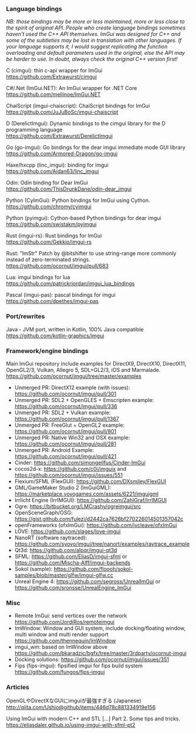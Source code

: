 ### Language bindings

_NB: those bindings may be more or less maintained, more or less close to the spirit of original API. People who create language bindings sometimes haven't used the C++ API themselves. ImGui was designed for C++ and some of the subtleties may be lost in translation with other languages. If your language supports it, I would suggest replicating the function overloading and default parameters used in the original, else the API may be harder to use. In doubt, always check the original C++ version first!_

C (cimgui): thin c-api wrapper for ImGui
<br>https://github.com/Extrawurst/cimgui

C#/.Net (ImGui.NET): An ImGui wrapper for .NET Core
<br>https://github.com/mellinoe/ImGui.NET

ChaiScript (imgui-chaiscript): ChaiScript bindings for ImGui
<br>https://github.com/JuJuBoSc/imgui-chaiscript

D (DerelictImgui): Dynamic bindings to the cimgui library for the D programming language
<br>https://github.com/Extrawurst/DerelictImgui

Go (go-imgui): Go bindings for the dear imgui immediate mode GUI library 
<br>https://github.com/Armored-Dragon/go-imgui

Haxe/hxcpp (linc_imgui): binding for imgui
<br>https://github.com/Aidan63/linc_imgui

Odin: Odin binding for Dear ImGui
<br>https://github.com/ThisDrunkDane/odin-dear_imgui

Python (CyImGui): Python bindings for ImGui using Cython.
<br>https://github.com/chromy/cyimgui

Python (pyimgui): Cython-based Python bindings for dear imgui
<br>https://github.com/swistakm/pyimgui

Rust (imgui-rs): Rust bindings for ImGui
<br>https://github.com/Gekkio/imgui-rs

Rust: "ImStr" Patch by @bitshifter to use string-range more commonly instead of zero-terminated strings.
<br>https://github.com/ocornut/imgui/pull/683

Lua: imgui bindings for lua
<br>https://github.com/patrickriordan/imgui_lua_bindings

Pascal (imgui-pas): pascal bindings for imgui
<br>https://github.com/dpethes/imgui-pas

### Port/rewrites

Java - JVM port, written in Kotlin, 100% Java compatible
<br>https://github.com/kotlin-graphics/imgui

### Framework/engine bindings

Main ImGui repository include examples for DirectX9, DirectX10, DirectX11, OpenGL2/3, Vulkan, Allegro 5, SDL+GL2/3, iOS and Marmalade.
<br>https://github.com/ocornut/imgui/tree/master/examples

- Unmerged PR: DirectX12 example (with issues): https://github.com/ocornut/imgui/pull/301
- Unmerged PR: SDL2 + OpenGLES + Emscripten example: https://github.com/ocornut/imgui/pull/336
- Unmerged PR: SDL2 + Vulkan example: https://github.com/ocornut/imgui/pull/1367
- Unmerged PR: FreeGlut + OpenGL2 example: https://github.com/ocornut/imgui/pull/801
- Unmerged PR: Native Win32 and OSX example: https://github.com/ocornut/imgui/pull/281
- Unmerged PR: Android Example: https://github.com/ocornut/imgui/pull/421
- Cinder: https://github.com/simongeilfus/Cinder-ImGui
- cocos2d-x: https://github.com/c0i/imguix and https://github.com/ocornut/imgui/issues/551
- Flexium/SFML (FlexGUI): https://github.com/DXsmiley/FlexGUI
- GML/GameMaker Studio 2 (ImGuiGML): https://marketplace.yoyogames.com/assets/6221/imguigml
- Irrlicht Engine (IrrIMGUI): https://github.com/ZahlGraf/IrrIMGUI
- Ogre: https://bitbucket.org/LMCrashy/ogreimgui/src
- OpenSceneGraph/OSG: https://gist.github.com/fulezi/d2442ca7626bf270226014501357042c
- openFrameworks (ofxImGui): https://github.com/jvcleave/ofxImGui
- LÖVE: https://github.com/slages/love-imgui
- NanoRT (software raytraced): https://github.com/syoyo/imgui/tree/nanort/examples/raytrace_example
- Qt3d: https://github.com/alpqr/imgui-qt3d
- SFML: https://github.com/EliasD/imgui-sfml or https://github.com/Mischa-Alff/imgui-backends
- Sokol (sample): https://github.com/floooh/sokol-samples/blob/master/glfw/imgui-glfw.cc
- Unreal Engine 4: https://github.com/segross/UnrealImGui or https://github.com/sronsse/UnrealEngine_ImGui

### Misc

- Remote ImGui: send vertices over the network https://github.com/JordiRos/remoteimgui
- ImWindow: Window and GUI system, include docking/floating window, multi window and multi render support https://github.com/thennequin/ImWindow
- imgui_wm: based on ImWindow above https://github.com/bkaradzic/bgfx/tree/master/3rdparty/ocornut-imgui
- Docking solutions: https://github.com/ocornut/imgui/issues/351
- Fips (fips-imgui): fipsified imgui for fips build system https://github.com/fungos/fips-imgui

### Articles

OpenGLやDirectXなGUIにimguiが最強すぎる (Japanese)
<br>http://qiita.com/Ushio@github/items/446d78c881334919e156

Using ImGui with modern C++ and STL [...] Part 2. Some tips and tricks.
<br>https://eliasdaler.github.io/using-imgui-with-sfml-pt2